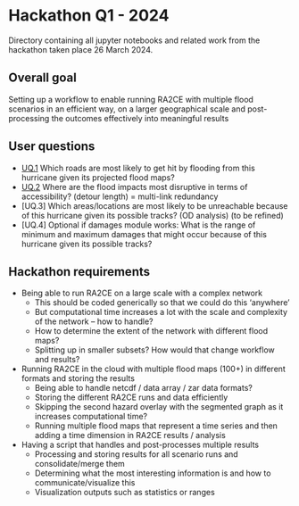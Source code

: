 # Hackathon Q1 - 2024

Directory containing all jupyter notebooks and related work from the hackathon taken place 26 March 2024.


## Overall goal

Setting up a workflow to enable running RA2CE with multiple flood scenarios in an efficient way, on a larger geographical scale and post-processing the outcomes effectively into meaningful results


## User questions

- [UQ.1](user_question_1\README.md) Which roads are most likely to get hit by flooding from this hurricane given its projected flood maps?
- [UQ.2](user_question_2\README.md) Where are the flood impacts most disruptive in terms of accessibility? (detour length) = multi-link redundancy 
- [UQ.3] Which areas/locations are most likely to be unreachable because of this hurricane given its possible tracks? (OD analysis) (to be refined)
- [UQ.4] Optional if damages module works: What is the range of minimum and maximum damages that might occur because of this hurricane given its possible tracks?


## Hackathon requirements

- Being able to run RA2CE on a large scale with a complex network 
    - This should be coded generically so that we could do this ‘anywhere’
    - But computational time increases a lot with the scale and complexity of the network – how to handle?
    - How to determine the extent of the network with different flood maps?
    - Splitting up in smaller subsets? How would that change workflow and results?
- Running RA2CE in the cloud with multiple flood maps (100+) in different formats and storing the results
    - Being able to handle netcdf / data array / zar data formats?
    - Storing the different RA2CE runs and data efficiently
    - Skipping the second hazard overlay with the segmented graph as it increases computational time? 
    - Running multiple flood maps that represent a time series and then adding a time dimension in RA2CE results / analysis 
- Having a script that handles and post-processes multiple results 
    - Processing and storing results for all scenario runs and consolidate/merge them
    - Determining what the most interesting information is and how to communicate/visualize this
    - Visualization outputs such as statistics or ranges 

